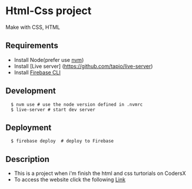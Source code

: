 # Html-Css project
Make with CSS, HTML

## Requirements
* Install Node(prefer use [nvm](https://github.com/nvm-sh/nvm))
* Install [Live server] (https://github.com/tapio/live-server)
* Install [Firebase CLI](https://firebase.google.com/docs/cli/)
## Development
``` 
  $ nvm use # use the node version defined in .nvmrc
  $ live-server # start dev server
```
## Deployment
```
  $ firebase deploy  # deploy to Firebase
```
##  Description 
* This is a project when i'm finish the html and css turtorials on CodersX
* To access the website click the following [Link](https://html-css-codersx-project.web.app)

